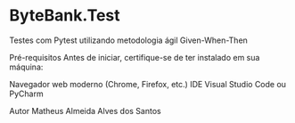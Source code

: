 # ByteBank.Test
Testes com Pytest utilizando metodologia ágil Given-When-Then

Pré-requisitos
Antes de iniciar, certifique-se de ter instalado em sua máquina:

Navegador web moderno (Chrome, Firefox, etc.)
IDE Visual Studio Code ou PyCharm

Autor
Matheus Almeida Alves dos Santos
